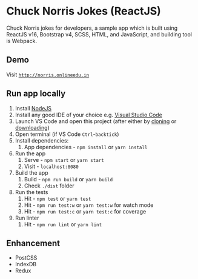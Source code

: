 # Chuck Norris Jokes (ReactJS)

Chuck Norris jokes for developers, a sample app which is built using ReactJS v16, Bootstrap v4, SCSS, HTML, and JavaScript, and building tool is Webpack.

## Demo

Visit [`http://norris.onlineedu.in`](http://norris.onlineedu.in)

## Run app locally

1.  Install [NodeJS](https://nodejs.org/en/download/)
1.  Install any good IDE of your choice e.g. [Visual Studio Code](https://code.visualstudio.com/)
1.  Launch VS Code and open this project (after either by [cloning](https://github.com/online-edu/react-norris.git) or [downloading](https://github.com/online-edu/react-norris/archive/master.zip))
1.  Open terminal (if VS Code `Ctrl`-`backtick`)
1.  Install dependencies:
    1.  App dependencies - `npm install` or `yarn install`
1.  Run the app
    1.  Serve - `npm start` or `yarn start`
    2.  Visit - `localhost:8080`
1.  Build the app
    1.  Build - `npm run build` or `yarn build`
    2.  Check `./dist` folder
1.  Run the tests
    1.  Hit - `npm test` or `yarn test`
    1.  Hit - `npm run test:w` or `yarn test:w` for watch mode
    1.  Hit - `npm run test:c` or `yarn test:c` for coverage
1.  Run linter
    1.  Hit - `npm run lint` or `yarn lint`

## Enhancement

- PostCSS
- IndexDB
- Redux
